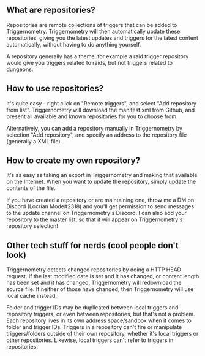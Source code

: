 ## What are repositories?

Repositories are remote collections of triggers that can be added to Triggernometry. Triggernometry will then automatically update these repositories, giving you the latest updates and triggers for the latest content automatically, without having to do anything yourself.

A repository generally has a theme, for example a raid trigger repository would give you triggers related to raids, but not triggers related to dungeons.

## How to use repositories?

It's quite easy - right click on "Remote triggers", and select "Add repository from list". Triggernometry will download the manifest.xml from Github, and present all available and known repositories for you to choose from.

Alternatively, you can add a repository manually in Triggernometry by selection "Add repository", and specify an address to the repository file (generally a XML file).

## How to create my own repository?

It's as easy as taking an export in Triggernometry and making that available on the Internet. When you want to update the repository, simply update the contents of the file.

If you have created a repository or are maintaining one, throw me a DM on Discord (Locrian Mode#2318) and you'll get permission to send messages to the update channel on Triggernometry's Discord. I can also add your repository to the master list, so that it will appear on Triggernometry's repository selection!

## Other tech stuff for nerds (cool people don't look)

Triggernometry detects changed repositories by doing a HTTP HEAD request. If the last modified date is set and it has changed, or content length has been set and it has changed, Triggernometry will redownload the source file. If neither of those have changed, then Triggernometry will use local cache instead.

Folder and trigger IDs may be duplicated between local triggers and repository triggers, or even between repositories, but that's not a problem. Each repository lives in its own address space/sandbox when it comes to folder and trigger IDs. Triggers in a repository can't fire or manipulate triggers/folders outside of their own repository, whether it's local triggers or other repositories. Likewise, local triggers can't refer to triggers in repositories. 
